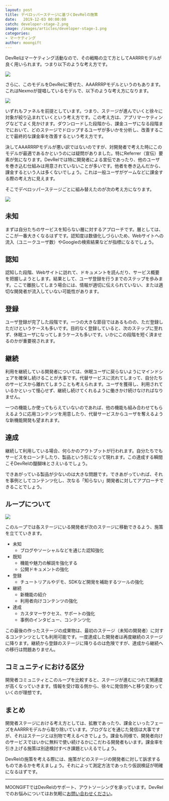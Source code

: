 ```yaml
---
layout: post
title: デベロッパーステージに基づくDevRelの施策
date:   2019-12-03 00:00:00
catch: developer-stage-2.png
image: /images/articles/developer-stage-1.png
categories:
- マーケティング
author: moongift
---
```


DevRelはマーケティング活動なので、その戦略の立て方としてAARRRモデルが良く用いられます。つまり以下のような考え方です。

![](/images/articles/developer-stage-3.png)

さらに、このモデルをDevRelに寄せた、AAARRRPモデルというのもあります。これはNexmoが提唱しているモデルで、以下のような考え方になります。

![](/images/articles/developer-stage-4.png)

いずれもファネルを前提としています。つまり、ステージが進んでいくと徐々に対象が絞り込まれていくという考え方です。この考え方は、アプリマーケティングなどでよく見かけます。ダウンロードした段階から、課金ユーザになる段階までにおいて、どのステージでドロップするユーザが多いかを分析し、改善することで最終的な課金率を改善するという考え方です。

決してAAARRRPモデルが悪い訳ではないのですが、対開発者で考えた時にこのモデルが最適であるかというのには疑問がありました。特にReferrer（宣伝）要素が気になります。DevRelでは特に開発者による宣伝であったり、他のユーザを巻き込む仕組みは用意されていないことが多いです。他者を巻き込んだから、課金するという人は多くないでしょう。これは一般ユーザがゲームなどに課金する際の考え方に見えます。

そこでデベロッパーステージごとに組み替えたのが次の考え方になります。

![](/images/articles/developer-stage-1.png)

## 未知

まずは自分たちのサービスを知らない層に対するアプローチです。層としては、ここが一番大きくなるはずです。認知度は数値化しづらいため、Webサイトへの流入（ユニークユーザ数）やGoogleの検索結果などが指標になるでしょう。

## 認知

認知した段階、Webサイトに訪れて、ドキュメントを読んだり、サービス概要を把握しようとします。結果として、ユーザ登録を行うまでのステップを歩みます。ここで離脱してしまう場合には、情報が適切に伝えられていない、または適切な開発者が流入していない可能性があります。

## 登録

ユーザ登録が完了した段階です。一つの大きな節目ではあるものの、ただ登録しただけというケースも多いです。目的なく登録していると、次のステップに至れず、休眠ユーザになってしまうケースも多いです。いかにこの段階を短く済ませるのかが重要視されます。

## 継続

利用を継続している開発者については、休眠ユーザに戻らないようにマインドシェアを確保し続けることが大事です。代替サービスに流れてしまって、自分たちのサービスから離れてしまうことも考えられます。ユーザを獲得し、利用されているかといって慢心せず、継続し続けてくれるように働きかけ続けなければなりません。

一つの機能しか使ってもらえていないのであれば、他の機能も組み合わせてもらえるように応用コンテンツを用意したり、代替サービスからユーザを奪えるような新機能開発も望まれます。

## 達成

継続して利用している場合、何らかのアウトプットが行われます。自分たちでもサービスをローンチしたり、製品という形になって現れます。この達成する瞬間こそDevRelの醍醐味とさえいるでしょう。

できあがっている製品が少ないのは大きな問題です。できあがっていれば、それを事例としてコンテンツ化し、次なる「知らない」開発者に対してアプローチできることでしょう。

## ループについて

![](/images/articles/developer-stage-2.png)

このループでは各ステージにいる開発者が次のステージに移動できるよう、施策を立てていきます。

- 未知
  - ブログやソーシャルなどを通じた認知強化
- 既知
  - 機能や魅力の解説を強化する
  - 公開ドキュメントの強化
- 登録
  - チュートリアルやデモ、SDKなど開発を補助するツールの強化
- 継続
  - 新機能の紹介
  - 利用者向けコンテンツの強化
- 達成
  - カスタマーサクセス、サポートの強化
  - 事例のインタビュー、コンテンツ化

この最後の作ったステージの成果物は、最初のステージ（未知の開発者）に対するコンテンツとしても利用可能です。一度達成した開発者は再度継続のステージに降ります。継続から登録のステージに降りるのは危険ですが、達成から継続への移行は問題ありません。

## コミュニティにおける区分

開発者コミュニティとこのループを比較すると、ステージが進むにつれて関連度が高くなっていきます。情報を受け取る側から、徐々に発信側へと移り変わっていくのが理想です。

## まとめ

開発者ステージにおける考え方としては、拡散であったり、課金といったフェーズをAARRRモデルから取り除いています。ブログなどを通じた発信は大事ですが、それはステージとは別物で考えるべきでしょう。課金も同様で、開発者向けのサービスではいかに無料で使い続けるかにこだわる開発者もいます。課金率を引き上げる施策は別途検討すべき課題といえるでしょう。

DevRelの施策を考える際には、施策がどのステージの開発者に対して訴求するものであるかを考えましょう。それによって測定方法であったり仮説検証が明確になるはずです。

---

MOONGIFTではDevRelのサポート、アウトソーシングを承っています。DevRelでのお悩みについてはお気軽に[お問い合わせください](/contact)。
